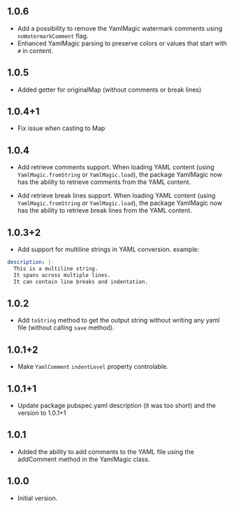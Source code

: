 ## 1.0.6

- Add a possibility to remove the YamlMagic watermark comments using `noWatermarkComment` flag.
- Enhanced YamlMagic parsing to preserve colors or values that start with `#` in content.

## 1.0.5

- Added getter for originalMap (without comments or break lines)

## 1.0.4+1

- Fix issue when casting to Map

## 1.0.4

- Add retrieve comments support. When loading YAML content (using `YamlMagic.fromString` or `YamlMagic.load`), the package YamlMagic now has the ability to retrieve comments from the YAML content.

- Add retrieve break lines support. When loading YAML content (using `YamlMagic.fromString` or `YamlMagic.load`), the package YamlMagic now has the ability to retrieve break lines from the YAML content.

## 1.0.3+2

- Add support for multiline strings in YAML conversion. example:
```yaml
description: |-
  This is a multiline string.
  It spans across multiple lines.
  It can contain line breaks and indentation.
```

## 1.0.2

- Add `toString` method to get the output string without writing any yaml file (without calling `save` method).

## 1.0.1+2

- Make `YamlComment` `indentLevel` property controlable.

## 1.0.1+1

- Update package pubspec.yaml description (it was too short) and the version to 1.0.1+1

## 1.0.1

- Added the ability to add comments to the YAML file using the addComment method in the YamlMagic class.

## 1.0.0

- Initial version.
